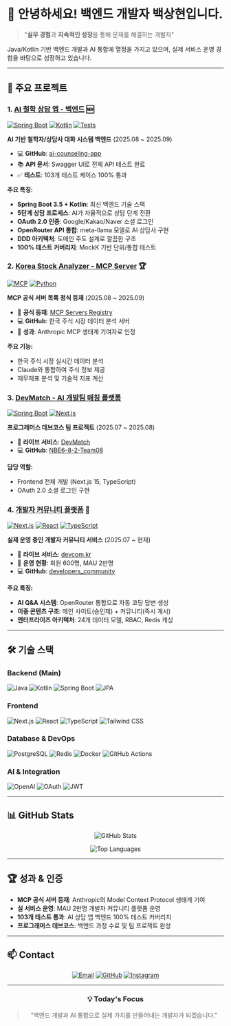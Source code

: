 # 👋 안녕하세요! 백엔드 개발자 **백상현**입니다.

> "**실무 경험**과 **지속적인 성장**을 통해 문제를 해결하는 개발자"

Java/Kotlin 기반 백엔드 개발과 AI 통합에 열정을 가지고 있으며, 실제 서비스 운영 경험을 바탕으로 성장하고 있습니다.

---

## 🚀 주요 프로젝트

### 1. [AI 철학 상담 앱 - 백엔드](https://github.com/Mrbaeksang/ai-counseling-app) 🆕
[![Spring Boot](https://img.shields.io/badge/Spring%20Boot-3.5.4-brightgreen?style=flat-square&logo=spring)](https://spring.io/)
[![Kotlin](https://img.shields.io/badge/Kotlin-1.9.25-7F52FF?style=flat-square&logo=kotlin)](https://kotlinlang.org/)
[![Tests](https://img.shields.io/badge/Tests-103%20Passed-success?style=flat-square)](https://github.com/Mrbaeksang/ai-counseling-app)

**AI 기반 철학자/상담사 대화 시스템 백엔드** (2025.08 ~ 2025.09)
- 💻 **GitHub**: [ai-counseling-app](https://github.com/Mrbaeksang/ai-counseling-app)
- 📚 **API 문서**: Swagger UI로 전체 API 테스트 완료
- ✅ **테스트**: 103개 테스트 케이스 100% 통과

**주요 특징:**
- **Spring Boot 3.5 + Kotlin**: 최신 백엔드 기술 스택
- **5단계 상담 프로세스**: AI가 자율적으로 상담 단계 전환
- **OAuth 2.0 인증**: Google/Kakao/Naver 소셜 로그인
- **OpenRouter API 통합**: meta-llama 모델로 AI 상담사 구현
- **DDD 아키텍처**: 도메인 주도 설계로 깔끔한 구조
- **100% 테스트 커버리지**: MockK 기반 단위/통합 테스트

### 2. [Korea Stock Analyzer - MCP Server](https://github.com/modelcontextprotocol/servers) 🏆
[![MCP](https://img.shields.io/badge/MCP-Official-blue?style=flat-square)](https://github.com/modelcontextprotocol/servers)
[![Python](https://img.shields.io/badge/Python-3.10+-3776AB?style=flat-square&logo=python)](https://python.org)

**MCP 공식 서버 목록 정식 등재** (2025.08 ~ 2025.09)
- 📍 **공식 등재**: [MCP Servers Registry](https://github.com/modelcontextprotocol/servers)
- 💻 **GitHub**: 한국 주식 시장 데이터 분석 서버
- 🎯 **성과**: Anthropic MCP 생태계 기여자로 인정

**주요 기능:**
- 한국 주식 시장 실시간 데이터 분석
- Claude와 통합하여 주식 정보 제공
- 재무제표 분석 및 기술적 지표 계산

### 3. [DevMatch - AI 개발팀 매칭 플랫폼](https://nbe-6-8-2-team08-vaug.vercel.app)
[![Spring Boot](https://img.shields.io/badge/Spring%20Boot-3.5-brightgreen)](https://spring.io/)
[![Next.js](https://img.shields.io/badge/Next.js-15.4-black)](https://nextjs.org/)

**프로그래머스 데브코스 팀 프로젝트** (2025.07 ~ 2025.08)
- 🔗 **라이브 서비스**: [DevMatch](https://nbe-6-8-2-team08-vaug.vercel.app)
- 💻 **GitHub**: [NBE6-8-2-Team08](https://github.com/Mrbaeksang/NBE6-8-2-Team08)

**담당 역할:**
- Frontend 전체 개발 (Next.js 15, TypeScript)
- OAuth 2.0 소셜 로그인 구현

### 4. [개발자 커뮤니티 플랫폼](https://devcom.kr) 📌
[![Next.js](https://img.shields.io/badge/Next.js-15.4.4-black?style=flat-square&logo=next.js)](https://nextjs.org)
[![React](https://img.shields.io/badge/React-19.1.0-61DAFB?style=flat-square&logo=react)](https://react.dev)
[![TypeScript](https://img.shields.io/badge/TypeScript-5.8-3178C6?style=flat-square&logo=typescript)](https://www.typescriptlang.org)

**실제 운영 중인 개발자 커뮤니티 서비스** (2025.07 ~ 현재)
- 🔗 **라이브 서비스**: [devcom.kr](https://devcom.kr)
- 👥 **운영 현황**: 회원 600명, MAU 2만명
- 💻 **GitHub**: [developers_community](https://github.com/Mrbaeksang/developers_community)

**주요 특징:**
- **AI Q&A 시스템**: OpenRouter 통합으로 자동 코딩 답변 생성
- **이중 콘텐츠 구조**: 메인 사이트(승인제) + 커뮤니티(즉시 게시)
- **엔터프라이즈 아키텍처**: 24개 데이터 모델, RBAC, Redis 캐싱

---

## 🛠️ 기술 스택

### Backend (Main)
![Java](https://img.shields.io/badge/Java-ED8B00?style=for-the-badge&logo=openjdk&logoColor=white)
![Kotlin](https://img.shields.io/badge/Kotlin-7F52FF?style=for-the-badge&logo=kotlin&logoColor=white)
![Spring Boot](https://img.shields.io/badge/Spring_Boot-6DB33F?style=for-the-badge&logo=spring-boot&logoColor=white)
![JPA](https://img.shields.io/badge/JPA/Hibernate-59666C?style=for-the-badge&logo=hibernate&logoColor=white)

### Frontend
![Next.js](https://img.shields.io/badge/Next.js-000000?style=for-the-badge&logo=Next.js&logoColor=white)
![React](https://img.shields.io/badge/React-20232A?style=for-the-badge&logo=react&logoColor=61DAFB)
![TypeScript](https://img.shields.io/badge/TypeScript-007ACC?style=for-the-badge&logo=typescript&logoColor=white)
![Tailwind CSS](https://img.shields.io/badge/Tailwind_CSS-38B2AC?style=for-the-badge&logo=tailwind-css&logoColor=white)

### Database & DevOps
![PostgreSQL](https://img.shields.io/badge/PostgreSQL-316192?style=for-the-badge&logo=postgresql&logoColor=white)
![Redis](https://img.shields.io/badge/Redis-DC382D?style=for-the-badge&logo=redis&logoColor=white)
![Docker](https://img.shields.io/badge/Docker-2496ED?style=for-the-badge&logo=docker&logoColor=white)
![GitHub Actions](https://img.shields.io/badge/GitHub_Actions-2088FF?style=for-the-badge&logo=github-actions&logoColor=white)

### AI & Integration
![OpenAI](https://img.shields.io/badge/OpenRouter_API-412991?style=for-the-badge&logo=openai&logoColor=white)
![OAuth](https://img.shields.io/badge/OAuth_2.0-4285F4?style=for-the-badge&logo=google&logoColor=white)
![JWT](https://img.shields.io/badge/JWT-000000?style=for-the-badge&logo=json-web-tokens&logoColor=white)

---

## 📊 GitHub Stats

<div align="center">
  
![GitHub Stats](https://github-readme-stats.vercel.app/api?username=Mrbaeksang&show_icons=true&theme=radical)

![Top Languages](https://github-readme-stats.vercel.app/api/top-langs/?username=Mrbaeksang&layout=compact&theme=radical)

</div>

---

## 🏆 성과 & 인증

- **MCP 공식 서버 등재**: Anthropic의 Model Context Protocol 생태계 기여
- **실 서비스 운영**: MAU 2만명 개발자 커뮤니티 플랫폼 운영
- **103개 테스트 통과**: AI 상담 앱 백엔드 100% 테스트 커버리지
- **프로그래머스 데브코스**: 백엔드 과정 수료 및 팀 프로젝트 완성

---

## 📫 Contact

<div align="center">

[![Email](https://img.shields.io/badge/Email-D14836?style=for-the-badge&logo=gmail&logoColor=white)](mailto:qortkdgus95@gmail.com)
[![GitHub](https://img.shields.io/badge/GitHub-100000?style=for-the-badge&logo=github&logoColor=white)](https://github.com/Mrbaeksang)
[![Instagram](https://img.shields.io/badge/Instagram-E4405F?style=for-the-badge&logo=instagram&logoColor=white)](https://www.instagram.com/baek.__.sang/)

</div>

---

<div align="center">
  
### 💡 Today's Focus

> "백엔드 개발과 AI 통합으로 실제 가치를 만들어내는 개발자가 되겠습니다."

</div>